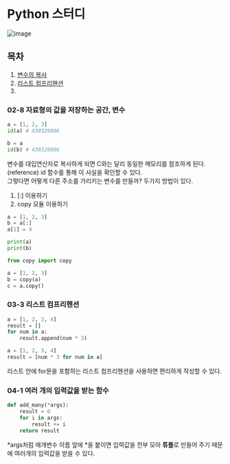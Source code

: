 # Python 스터디
![image](https://github.com/ppparkta/my-python/assets/86940801/e7af9705-3e6c-4161-9328-3a4a51bd1659)

## 목차

1. [변수의 복사](#02-8-자료형의-값을-저장하는-공간-변수)
2. [리스트 컴프리핸션](#03-3-리스트-컴프리헨션)
3. []()


### 02-8 자료형의 값을 저장하는 공간, 변수
```python
a = [1, 2, 3]
id(a) # 430329896

b = a
id(b) # 430329896
```
변수를 대입연산자로 복사하게 되면 C와는 달리 동일한 메모리를 참조하게 된다. (reference) id 함수를 통해 이 사실을 확인할 수 있다.<br>
그렇다면 어떻게 다른 주소를 가리키는 변수를 만들까? 두가지 방법이 있다.
1. [:] 이용하기 
2. copy 모듈 이용하기
```python
a = [1, 2, 3]
b = a[:]
a[1] = 4

print(a)
print(b)
```
```python
from copy import copy

a = [1, 2, 3]
b = copy(a)
c = a.copy()
```

### 03-3 리스트 컴프리헨션
```python
a = [1, 2, 3, 4]
result = []
for num in a:
	result.append(num * 3)
```
```python
a = [1, 2, 3, 4]
result = [num * 3 for num in a]
```
리스트 안에 for문을 포함하는 리스트 컴프리헨션을 사용하면 편리하게 작성할 수 있다.

### 04-1 여러 개의 입력값을 받는 함수
```python
def add_many(*args):
	result = 0
	for i in args:
		result += i
	return result
```
*args처럼 매개변수 이름 앞에 *을 붙이면 입력값을 전부 모아 **튜플**로 만들어 주기 때문에 여러개의 입력값을 받을 수 있다.